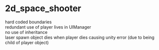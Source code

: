 # 2d_space_shooter
hard coded boundaries  
redundant use of player lives in UIManager  
no use of inheritance  
laser spawn object dies when player dies causing unity error (due to being child of player object)